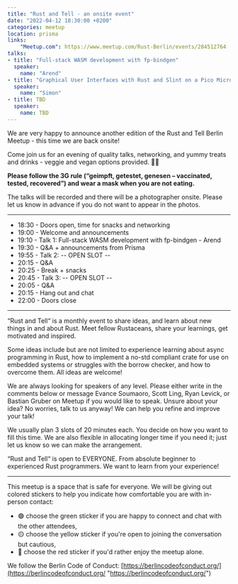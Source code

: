 ```yaml
---
title: "Rust and Tell - an onsite event"
date: "2022-04-12 18:30:00 +0200"
categories: meetup
location: prisma
links:
    "Meetup.com": https://www.meetup.com/Rust-Berlin/events/284512764
talks:
- title: "Full-stack WASM development with fp-bindgen"
  speaker:
    name: "Arend"
- title: "Graphical User Interfaces with Rust and Slint on a Pico Microcontroller"
  speaker:
    name: "Simon"
- title: TBD
  speaker:
    name: TBD
---
```


We are very happy to announce another edition of the Rust and Tell Berlin Meetup - this time we are back onsite!

Come join us for an evening of quality talks, networking, and yummy treats and drinks - veggie and vegan options provided. 🍹🌭

**Please follow the 3G rule (“geimpft, getestet, genesen – vaccinated, tested, recovered”) and wear a mask when you are not eating.**

The talks will be recorded and there will be a photographer onsite. Please let us know in advance if you do not want to appear in the photos.

---

* 18:30 - Doors open, time for snacks and networking
* 19:00 - Welcome and announcements
* 19:10 - Talk 1: Full-stack WASM development with fp-bindgen - Arend
* 19:30 - Q&A + announcements from Prisma
* 19:55 - Talk 2: -- OPEN SLOT --
* 20:15 - Q&A
* 20:25 - Break + snacks
* 20:45 - Talk 3: -- OPEN SLOT --
* 20:05 - Q&A
* 20:15 - Hang out and chat
* 22:00 - Doors close

---

“Rust and Tell“ is a monthly event to share ideas, and learn about new things in and about Rust. Meet fellow Rustaceans, share your learnings, get motivated and inspired.

Some ideas include but are not limited to experience learning about async programming in Rust, how to implement a no-std compliant crate for use on embedded systems or struggles with the borrow checker, and how to overcome them. All ideas are welcome!

We are always looking for speakers of any level. Please either write in the comments below or message Evance Soumaoro, Scott Ling, Ryan Levick, or Bastian Gruber on Meetup if you would like to speak. Unsure about your idea? No worries, talk to us anyway! We can help you refine and improve your talk!

We usually plan 3 slots of 20 minutes each. You decide on how you want to fill this time. We are also flexible in allocating longer time if you need it; just let us know so we can make the arrangement.

“Rust and Tell“ is open to EVERYONE. From absolute beginner to experienced Rust programmers. We want to learn from your experience!

---

This meetup is a space that is safe for everyone. We will be giving out colored stickers to help you indicate how comfortable you are with in-person contact:

* 🟢 choose the green sticker if you are happy to connect and chat with the other attendees,
* 🟡 choose the yellow sticker if you're open to joining the conversation but cautious,
* 🔴 choose the red sticker if you'd rather enjoy the meetup alone.

We follow the Berlin Code of Conduct: [https://berlincodeofconduct.org/](https://berlincodeofconduct.org/ "https://berlincodeofconduct.org/")
